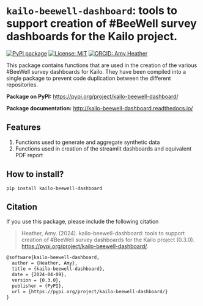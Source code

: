 # `kailo-beewell-dashboard`: tools to support creation of #BeeWell survey dashboards for the Kailo project.

[![PyPI package](https://img.shields.io/badge/PyPI_package-0.3.0-2596be.svg)](https://pypi.org/project/kailo-beewell-dashboard/0.3.0/)
[![License: MIT](https://img.shields.io/badge/License-MIT-yellow.svg)](https://opensource.org/licenses/MIT)
[![ORCID: Amy Heather](https://img.shields.io/badge/ORCID_Amy_Heather-0000--0002--6596--3479-brightgreen)](https://orcid.org/0000-0002-6596-3479)

This package contains functions that are used in the creation of the various #BeeWell survey dashboards for Kailo. They have been compiled into a single package to prevent code duplication between the different repositories.

**Package on PyPI:** https://pypi.org/project/kailo-beewell-dashboard/

**Package documentation:** http://kailo-beewell-dashboard.readthedocs.io/

## Features

1. Functions used to generate and aggregate synthetic data
2. Functions used in creation of the streamlit dashboards and equivalent PDF report

## How to install?

`pip install kailo-beewell-dashboard`

## Citation

If you use this package, please include the following citation

> Heather, Amy. (2024). kailo-beewell-dashboard: tools to support creation of #BeeWell survey dashboards for the Kailo project (0.3.0). https://pypi.org/project/kailo-beewell-dashboard/.

```tex
@software{kailo-beewell-dashboard,
  author = {Heather, Amy},
  title = {kailo-beewell-dashboard},
  date = {2024-04-09},
  version = {0.3.0},
  publisher = {PyPI},
  url = {https://pypi.org/project/kailo-beewell-dashboard/}
}
```